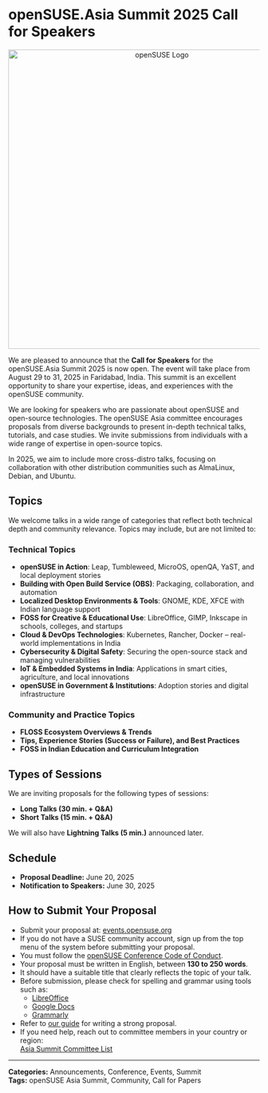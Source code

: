 # openSUSE.Asia Summit 2025 Call for Speakers



<p align="center">
  <img src="/assets/images/2025-03-21/opensuse.png" alt="openSUSE Logo" width="600">
</p>


We are pleased to announce that the **Call for Speakers** for the openSUSE.Asia Summit 2025 is now open. The event will take place from August 29 to 31, 2025 in Faridabad, India. This summit is an excellent opportunity to share your expertise, ideas, and experiences with the openSUSE community.

We are looking for speakers who are passionate about openSUSE and open-source technologies. The openSUSE Asia committee encourages proposals from diverse backgrounds to present in-depth technical talks, tutorials, and case studies. We invite submissions from individuals with a wide range of expertise in open-source topics.

In 2025, we aim to include more cross-distro talks, focusing on collaboration with other distribution communities such as AlmaLinux, Debian, and Ubuntu.

## Topics
We welcome talks in a wide range of categories that reflect both technical depth and community relevance. Topics may include, but are not limited to:

### Technical Topics

- **openSUSE in Action**: Leap, Tumbleweed, MicroOS, openQA, YaST, and local deployment stories  
- **Building with Open Build Service (OBS)**: Packaging, collaboration, and automation  
- **Localized Desktop Environments & Tools**: GNOME, KDE, XFCE with Indian language support  
- **FOSS for Creative & Educational Use**: LibreOffice, GIMP, Inkscape in schools, colleges, and startups  
- **Cloud & DevOps Technologies**: Kubernetes, Rancher, Docker – real-world implementations in India  
- **Cybersecurity & Digital Safety**: Securing the open-source stack and managing vulnerabilities  
- **IoT & Embedded Systems in India**: Applications in smart cities, agriculture, and local innovations  
- **openSUSE in Government & Institutions**: Adoption stories and digital infrastructure  

### Community and Practice Topics

- **FLOSS Ecosystem Overviews & Trends**  
- **Tips, Experience Stories (Success or Failure), and Best Practices**  
- **FOSS in Indian Education and Curriculum Integration**

## Types of Sessions
We are inviting proposals for the following types of sessions:

- **Long Talks (30 min. + Q&A)**
- **Short Talks (15 min. + Q&A)**

We will also have **Lightning Talks (5 min.)** announced later.

## Schedule
- **Proposal Deadline:** June 20, 2025  
- **Notification to Speakers:** June 30, 2025

## How to Submit Your Proposal


- Submit your proposal at: [events.opensuse.org](https://events.opensuse.org/conferences/oSAS25)
- If you do not have a SUSE community account, sign up from the top menu of the system before submitting your proposal.
- You must follow the [openSUSE Conference Code of Conduct](https://en.opensuse.org/openSUSE:Conference_code_of_conduct).
- Your proposal must be written in English, between **130 to 250 words**.
- It should have a suitable title that clearly reflects the topic of your talk.
- Before submission, please check for spelling and grammar using tools such as:
  - [LibreOffice](https://www.libreoffice.org)
  - [Google Docs](https://docs.google.com)
  - [Grammarly](https://www.grammarly.com)
- Refer to [our guide](https://en.opensuse.org/openSUSE:Asia_Summit_How_to_Write_a_Good_Proposal) for writing a strong proposal.
- If you need help, reach out to committee members in your country or region:  
  [Asia Summit Committee List](https://en.opensuse.org/openSUSE:Asia_Organization_Committee#The_list_of_committees)



---

**Categories:** Announcements, Conference, Events, Summit  
**Tags:** openSUSE Asia Summit, Community, Call for Papers

